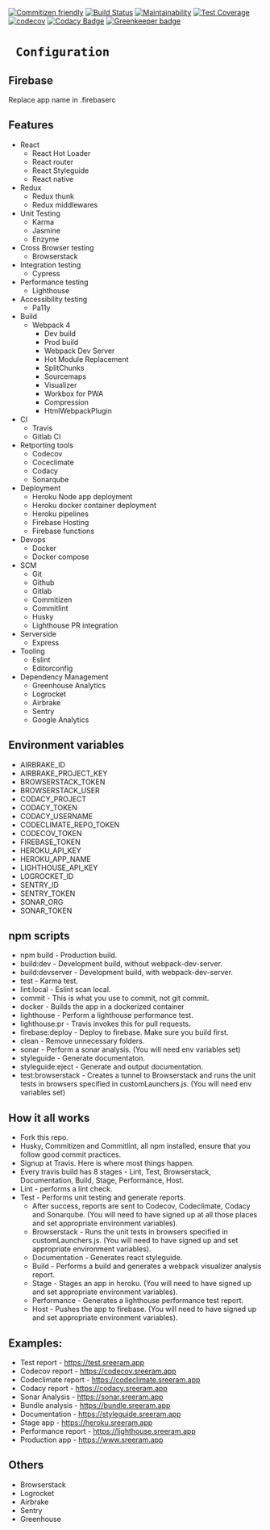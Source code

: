 [![Commitizen friendly](https://img.shields.io/badge/commitizen-friendly-brightgreen.svg)](http://commitizen.github.io/cz-cli/)
[![Build Status](https://travis-ci.org/sreerampr/sreeram.app.svg?branch=master)](https://travis-ci.org/sreerampr/sreeram.app)
[![Maintainability](https://api.codeclimate.com/v1/badges/7824f3ae21dd6bd87291/maintainability)](https://codeclimate.com/github/sreerampr/sreeram.app/maintainability)
[![Test Coverage](https://api.codeclimate.com/v1/badges/7824f3ae21dd6bd87291/test_coverage)](https://codeclimate.com/github/sreerampr/sreeram.app/test_coverage)
[![codecov](https://codecov.io/gh/sreerampr/sreeram.app/branch/master/graph/badge.svg)](https://codecov.io/gh/sreerampr/sreeram.app)
[![Codacy Badge](https://api.codacy.com/project/badge/Grade/5fdcfb541d7b465ca2e4ac7dc0f05876)](https://www.codacy.com/project/sreeram.com/sreeram.app/dashboard?utm_source=github.com&amp;utm_medium=referral&amp;utm_content=sreerampr/sreeram.app&amp;utm_campaign=Badge_Grade_Dashboard) [![Greenkeeper badge](https://badges.greenkeeper.io/sreerampr/sreeram.app.svg)](https://greenkeeper.io/)

# ``` Configuration```

## Firebase
Replace app name in .firebaserc

## Features
- React
  - React Hot Loader
  - React router
  - React Styleguide
  - React native
- Redux
  - Redux thunk
  - Redux middlewares
- Unit Testing
  - Karma
  - Jasmine
  - Enzyme
- Cross Browser testing
  - Browserstack 
- Integration testing
  - Cypress
- Performance testing
  - Lighthouse
- Accessibility testing
  - Pa11y
- Build
  - Webpack 4
    - Dev build
    - Prod build
    - Webpack Dev Server
    - Hot Module Replacement
    - SplitChunks
    - Sourcemaps
    - Visualizer
    - Workbox for PWA
    - Compression
    - HtmlWebpackPlugin
- CI
  - Travis
  - Gitlab CI
- Retporting tools
  - Codecov
  - Coceclimate
  - Codacy
  - Sonarqube
- Deployment
  - Heroku Node app deployment
  - Heroku docker container deployment
  - Heroku pipelines
  - Firebase Hosting
  - Firebase functions
- Devops
  - Docker
  - Docker compose
- SCM
  - Git
  - Github
  - Gitlab
  - Commitizen
  - Commitlint
  - Husky
  - Lighthouse PR integration
- Serverside
  - Express
- Tooling
  - Eslint
  - Editorconfig
- Dependency Management
  - Greenhouse
Analytics
  - Logrocket
  - Airbrake
  - Sentry
  - Google Analytics
  

## Environment variables

- AIRBRAKE_ID
- AIRBRAKE_PROJECT_KEY
- BROWSERSTACK_TOKEN
- BROWSERSTACK_USER
- CODACY_PROJECT
- CODACY_TOKEN
- CODACY_USERNAME
- CODECLIMATE_REPO_TOKEN
- CODECOV_TOKEN
- FIREBASE_TOKEN
- HEROKU_API_KEY
- HEROKU_APP_NAME
- LIGHTHOUSE_API_KEY
- LOGROCKET_ID
- SENTRY_ID
- SENTRY_TOKEN
- SONAR_ORG
- SONAR_TOKEN

## npm scripts
- npm build - Production build.
- build:dev - Development build, without webpack-dev-server.
- build:devserver - Development build, with webpack-dev-server.
- test - Karma test.
- lint:local - Eslint scan local.
- commit - This is what you use to commit, not git commit.
- docker - Builds the app in a dockerized container
- lighthouse - Perform a lighthouse performance test.
- lighthouse:pr - Travis invokes this for pull requests.
- firebase:deploy - Deploy to firebase. Make sure you build first.
- clean - Remove unnecessary folders.
- sonar - Perform a sonar analysis. (You will need env variables set)
- styleguide - Generate documentaton.
- styleguide:eject - Generate and output documentation.
- test:browserstack - Creates a tunnel to Browserstack and runs the unit tests in browsers specified in customLaunchers.js. (You will need env variables set)

## How it all works

- Fork this repo.
- Husky, Commitizen and Commitlint, all npm installed, ensure that you follow good commit practices.
- Signup at Travis. Here is where most things happen.
- Every travis build has 8 stages - Lint, Test, Browserstack, Documentation, Build, Stage, Performance, Host.
- Lint - performs a lint check.
- Test - Performs unit testing and generate reports.
  - After success, reports are sent to Codecov, Codeclimate, Codacy and Sonarqube. (You will need to have signed up at all those places and set appropriate environment variables).
  - Browserstack - Runs the unit tests in browsers specified in customLaunchers.js.  (You will need to have signed up and set appropriate environment variables).
  - Documentation - Generates react styleguide.
  - Build - Performs a build and generates a webpack visualizer analysis report.
  - Stage - Stages an app in heroku. (You will need to have signed up and set appropriate environment variables).
  - Performance - Generates a lighthouse performance test report.
  - Host - Pushes the app to firebase. (You will need to have signed up and set appropriate environment variables).

## Examples:
 - Test report - https://test.sreeram.app
 - Codecov report - https://codecov.sreeram.app
 - Codeclimate report - https://codeclimate.sreeram.app
 - Codacy report - https://codacy.sreeram.app
 - Sonar Analysis - https://sonar.sreeram.app
 - Bundle analysis - https://bundle.sreeram.app
 - Documentation - https://styleguide.sreeram.app
 - Stage app - https://heroku.sreeram.app
 - Performance report - https://lighthouse.sreeram.app
 - Production app - https://www.sreeram.app

## Others
  - Browserstack
  - Logrocket
  - Airbrake
  - Sentry
  - Greenhouse
